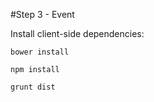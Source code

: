 #Step 3 - Event

Install client-side dependencies:

	bower install

    npm install
    
    grunt dist
